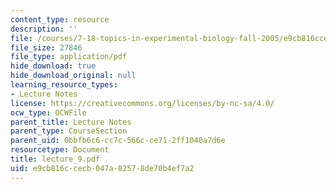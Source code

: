 ```yaml
---
content_type: resource
description: ''
file: /courses/7-18-topics-in-experimental-biology-fall-2005/e9cb816ccecb047a82578de70b4ef7a2_lecture_9.pdf
file_size: 27846
file_type: application/pdf
hide_download: true
hide_download_original: null
learning_resource_types:
- Lecture Notes
license: https://creativecommons.org/licenses/by-nc-sa/4.0/
ocw_type: OCWFile
parent_title: Lecture Notes
parent_type: CourseSection
parent_uid: 0bbfb6c6-cc7c-566c-ce71-2ff1040a7d6e
resourcetype: Document
title: lecture_9.pdf
uid: e9cb816c-cecb-047a-8257-8de70b4ef7a2
---
```

